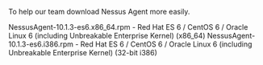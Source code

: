 To help our team download Nessus Agent more easily.

NessusAgent-10.1.3-es6.x86_64.rpm - Red Hat ES 6 / CentOS 6 / Oracle Linux 6 (including Unbreakable Enterprise Kernel) (x86_64)
NessusAgent-10.1.3-es6.i386.rpm - Red Hat ES 6 / CentOS 6 / Oracle Linux 6 (including Unbreakable Enterprise Kernel) (32-bit i386)
